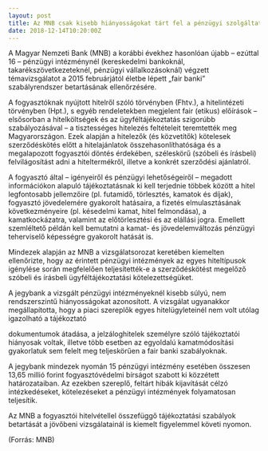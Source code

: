 ```yaml
---
layout: post
title: Az MNB csak kisebb hiányosságokat tárt fel a pénzügyi szolgáltatóknál!
date: 2018-12-14T10:20:00Z
---
```

A Magyar Nemzeti Bank (MNB) a korábbi évekhez hasonlóan újabb – ezúttal 16 – pénzügyi intézménynél (kereskedelmi bankoknál, takarékszövetkezeteknél, pénzügyi vállalkozásoknál) végzett témavizsgálatot a 2015 februárjától életbe lépett „fair banki” szabályrendszer betartásának ellenőrzésére.

A fogyasztóknak nyújtott hitelről szóló törvényben (Fhtv.), a hitelintézeti törvényben (Hpt.), s egyéb rendeletekben megjelent fair (etikus) előírások – elsősorban a hitelköltségek és az ügyféltájékoztatás szigorúbb szabályozásával – a tisztességes hitelezés feltételeit teremtették meg Magyarországon. Ezek alapján a hitelezők (és közvetítők) kötelesek szerződéskötés előtt a hitelajánlatok összehasonlíthatósága és a megalapozott fogyasztói döntés érdekében, széleskörű (szóbeli és írásbeli) felvilágosítást adni a hiteltermékről, illetve a konkrét szerződési ajánlatról.

A fogyasztó által – igényeiről és pénzügyi lehetőségeiről – megadott információkon alapuló tájékoztatásnak ki kell terjednie többek között a hitel legfontosabb jellemzőire (pl. futamidő, törlesztés, kamatok és díjak), fogyasztó jövedelemére gyakorolt hatásaira, a fizetés elmulasztásának következményeire (pl. késedelmi kamat, hitel felmondása), a kamatkockázatra, valamint az előtörlesztési és az elállási jogra. Emellett szemléltető példán kell bemutatni a kamat- és jövedelemváltozás pénzügyi teherviselő képességre gyakorolt hatását is.

Mindezek alapján az MNB a vizsgálatsorozat keretében kiemelten ellenőrizte, hogy az érintett pénzügyi intézmények az egyes hiteltípusok igénylése során megfelelően teljesítették-e a szerződéskötést megelőző szóbeli és írásbeli ügyféltájékoztatási kötelezettségüket.

A jegybank a vizsgált pénzügyi intézményeknél kisebb súlyú, nem rendszerszintű hiányosságokat azonosított. A vizsgálat ugyanakkor megállapította, hogy a piaci szereplők egyes hitelügyleteinél nem volt utólag igazolható a tájékoztató

dokumentumok átadása, a jelzáloghitelek személyre szóló tájékoztatói hiányosak voltak, illetve több esetben az egyoldalú kamatmódosítási gyakorlatuk sem felelt meg teljeskörűen a fair banki szabályoknak.

A jegybank mindezek nyomán 15 pénzügyi intézmény esetében összesen 13,65 millió forint fogyasztóvédelmi bírságot szabott ki közzétett határozataiban. Az ezekben szereplő, feltárt hibák kijavítását célzó intézkedéseket, kötelezéseket a pénzügyi intézmények folyamatosan teljesítik.

Az MNB a fogyasztói hitelvétellel összefüggő tájékoztatási szabályok betartását a jövőbeni vizsgálatainál is kiemelt figyelemmel követi nyomon.

(Forrás: MNB)
